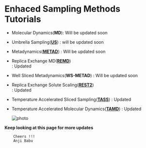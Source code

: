 
#                         Enhaced Sampling Methods Tutorials 


* Molecular Dynamics(**MD**):     Will be updated soon
* Umbrella Sampling([**US**](https://github.com/NNairIITK/Enhanced_Sampling_Methods_Tutorials/tree/master/Umbrella_Sampling))                         :     will be updated soon 
* Metadynamics([**METAD**](https://github.com/NNairIITK/Enhanced_Sampling_Methods_Tutorials/tree/master/Metadynamics))                           :     Will be updated soon
* Replica Exchange MD([**REMD**](https://github.com/NNairIITK/Enhanced_Sampling_Methods_Tutorials/tree/master/Replica_Exchange_MD))                                                         
                                                    :     Updated
* Well Sliced Metadynamics(**WS-METAD**)            :     Will be updated soon
* Replica Exchange Solute Scaling([**REST2**](https://github.com/NNairIITK/Enhanced_Sampling_Methods_Tutorials/tree/master/REST2))           
                                                    :     Updated
* Temperature Accelerated Sliced Sampling([**TASS**](https://github.com/NNairIITK/Enhanced_Sampling_Methods_Tutorials/tree/master/TASS)) :     Updated
* Temperature Accelerated Molecular Dynamics([**TAMD**](https://github.com/NNairIITK/Enhanced_Sampling_Methods_Tutorials/tree/master/TAMD))                                 :     Updated
    
    
    ![photo](https://lh5.googleusercontent.com/F66yOQwN-Vs2OnPFFtVWzLsK8RWS3E2ldUTwlXg86AlfM0HDuNrmYt40nBAx-xXchSbQBmO5nJntIa1M1P2W_l6jlDaB2a7cbXBhWPLjdkjhBzwWQfo=w472)
    
    
  
**Keep looking at this page for more updates** 
        
        Cheers !!!
        Anji Babu
    
